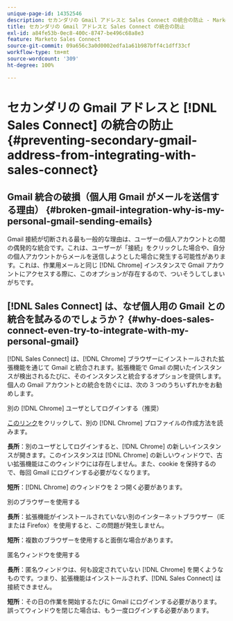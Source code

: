 ```yaml
---
unique-page-id: 14352546
description: セカンダリの Gmail アドレスと Sales Connect の統合の防止 - Marketo ドキュメント - 製品ドキュメント
title: セカンダリの Gmail アドレスと Sales Connect の統合の防止
exl-id: a84fe53b-0ec8-400c-8747-be496c68a8e3
feature: Marketo Sales Connect
source-git-commit: 09a656c3a0d0002edfa1a61b987bff4c1dff33cf
workflow-type: tm+mt
source-wordcount: '309'
ht-degree: 100%

---
```


# セカンダリの Gmail アドレスと [!DNL Sales Connect] の統合の防止 {#preventing-secondary-gmail-address-from-integrating-with-sales-connect}

## Gmail 統合の破損（個人用 Gmail がメールを送信する理由） {#broken-gmail-integration-why-is-my-personal-gmail-sending-emails}

Gmail 接続が切断される最も一般的な理由は、ユーザーの個人アカウントとの間の偶発的な統合です。これは、ユーザーが「接続」をクリックした場合や、自分の個人アカウントからメールを送信しようとした場合に発生する可能性があります。これは、作業用メールと同じ [!DNL Chrome] インスタンスで Gmail アカウントにアクセスする際に、このオプションが存在するので、ついそうしてしまいがちです。

## [!DNL Sales Connect] は、なぜ個人用の Gmail との統合を試みるのでしょうか？ {#why-does-sales-connect-even-try-to-integrate-with-my-personal-gmail}

[!DNL Sales Connect] は、[!DNL Chrome] ブラウザーにインストールされた拡張機能を通じて Gmail と統合されます。拡張機能で Gmail の開いたインスタンスが検出されるたびに、そのインスタンスと統合するオプションを提供します。個人の Gmail アカウントとの統合を防ぐには、次の 3 つのうちいずれかをお勧めします。

別の [!DNL Chrome] ユーザとしてログインする（推奨）

[このリンク](https://support.google.com/chrome/answer/2364824?hl=ja)をクリックして、別の [!DNL Chrome] プロファイルの作成方法を読みます。

**長所**：別のユーザとしてログインすると、[!DNL Chrome] の新しいインスタンスが開きます。このインスタンスは [!DNL Chrome] の新しいウィンドウで、古い拡張機能はこのウィンドウには存在しません。また、cookie を保持するので、毎回 Gmail にログインする必要がなくなります。

**短所**：[!DNL Chrome] のウィンドウを 2 つ開く必要があります。

別のブラウザーを使用する

**長所**：拡張機能がインストールされていない別のインターネットブラウザー（IE または Firefox）を使用すると、この問題が発生しません。

**短所**：複数のブラウザーを使用すると面倒な場合があります。

匿名ウィンドウを使用する

**長所**：匿名ウィンドウは、何も設定されていない [!DNL Chrome] を開くようなものです。つまり、拡張機能はインストールされず、[!DNL Sales Connect] は接続できません。

**短所**：その日の作業を開始するたびに Gmail にログインする必要があります。誤ってウィンドウを閉じた場合は、もう一度ログインする必要があります。
